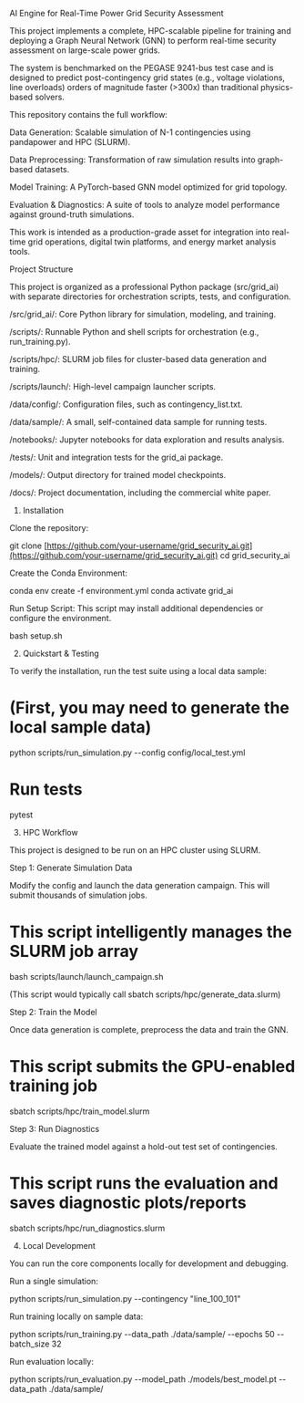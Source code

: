 AI Engine for Real-Time Power Grid Security Assessment

This project implements a complete, HPC-scalable pipeline for training and deploying a Graph Neural Network (GNN) to perform real-time security assessment on large-scale power grids.

The system is benchmarked on the PEGASE 9241-bus test case and is designed to predict post-contingency grid states (e.g., voltage violations, line overloads) orders of magnitude faster (>300x) than traditional physics-based solvers.

This repository contains the full workflow:

Data Generation: Scalable simulation of N-1 contingencies using pandapower and HPC (SLURM).

Data Preprocessing: Transformation of raw simulation results into graph-based datasets.

Model Training: A PyTorch-based GNN model optimized for grid topology.

Evaluation & Diagnostics: A suite of tools to analyze model performance against ground-truth simulations.

This work is intended as a production-grade asset for integration into real-time grid operations, digital twin platforms, and energy market analysis tools.

Project Structure

This project is organized as a professional Python package (src/grid_ai) with separate directories for orchestration scripts, tests, and configuration.

/src/grid_ai/: Core Python library for simulation, modeling, and training.

/scripts/: Runnable Python and shell scripts for orchestration (e.g., run_training.py).

/scripts/hpc/: SLURM job files for cluster-based data generation and training.

/scripts/launch/: High-level campaign launcher scripts.

/data/config/: Configuration files, such as contingency_list.txt.

/data/sample/: A small, self-contained data sample for running tests.

/notebooks/: Jupyter notebooks for data exploration and results analysis.

/tests/: Unit and integration tests for the grid_ai package.

/models/: Output directory for trained model checkpoints.

/docs/: Project documentation, including the commercial white paper.

1. Installation

Clone the repository:

git clone [https://github.com/your-username/grid_security_ai.git](https://github.com/your-username/grid_security_ai.git)
cd grid_security_ai


Create the Conda Environment:

conda env create -f environment.yml
conda activate grid_ai


Run Setup Script:
This script may install additional dependencies or configure the environment.

bash setup.sh


2. Quickstart & Testing

To verify the installation, run the test suite using a local data sample:

# (First, you may need to generate the local sample data)
python scripts/run_simulation.py --config config/local_test.yml

# Run tests
pytest


3. HPC Workflow

This project is designed to be run on an HPC cluster using SLURM.

Step 1: Generate Simulation Data

Modify the config and launch the data generation campaign. This will submit thousands of simulation jobs.

# This script intelligently manages the SLURM job array
bash scripts/launch/launch_campaign.sh


(This script would typically call sbatch scripts/hpc/generate_data.slurm)

Step 2: Train the Model

Once data generation is complete, preprocess the data and train the GNN.

# This script submits the GPU-enabled training job
sbatch scripts/hpc/train_model.slurm


Step 3: Run Diagnostics

Evaluate the trained model against a hold-out test set of contingencies.

# This script runs the evaluation and saves diagnostic plots/reports
sbatch scripts/hpc/run_diagnostics.slurm


4. Local Development

You can run the core components locally for development and debugging.

Run a single simulation:

python scripts/run_simulation.py --contingency "line_100_101"


Run training locally on sample data:

python scripts/run_training.py --data_path ./data/sample/ --epochs 50 --batch_size 32


Run evaluation locally:

python scripts/run_evaluation.py --model_path ./models/best_model.pt --data_path ./data/sample/
